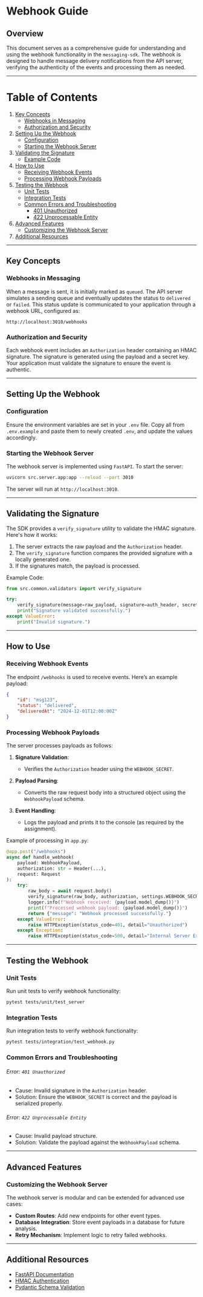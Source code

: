# Webhook Guide

## Overview

This document serves as a comprehensive guide for understanding and using the webhook functionality in the `messaging-sdk`. The webhook is designed to handle message delivery notifications from the API server, verifying the authenticity of the events and processing them as needed.

---

# Table of Contents

1. [Key Concepts](#key-concepts)
   - [Webhooks in Messaging](#webhooks-in-messaging)
   - [Authorization and Security](#authorization-and-security)
2. [Setting Up the Webhook](#setting-up-the-webhook)
   - [Configuration](#configuration)
   - [Starting the Webhook Server](#starting-the-webhook-server)
3. [Validating the Signature](#validating-the-signature)
   - [Example Code](#example-code)
4. [How to Use](#how-to-use)
   - [Receiving Webhook Events](#receiving-webhook-events)
   - [Processing Webhook Payloads](#processing-webhook-payloads)
5. [Testing the Webhook](#testing-the-webhook)
   - [Unit Tests](#unit-tests)
   - [Integration Tests](#integration-tests)
   - [Common Errors and Troubleshooting](#common-errors-and-troubleshooting)
     - [401 Unauthorized](#error-401-unauthorized)
     - [422 Unprocessable Entity](#error-422-unprocessable-entity)
6. [Advanced Features](#advanced-features)
   - [Customizing the Webhook Server](#customizing-the-webhook-server)
7. [Additional Resources](#additional-resources)

---

## Key Concepts

### Webhooks in Messaging
When a message is sent, it is initially marked as `queued`. The API server simulates a sending queue and eventually updates the status to `delivered` or `failed`. This status update is communicated to your application through a webhook URL, configured as:

```
http://localhost:3010/webhooks
```

### Authorization and Security
Each webhook event includes an `Authorization` header containing an HMAC signature. The signature is generated using the payload and a secret key. Your application must validate the signature to ensure the event is authentic.

---

## Setting Up the Webhook

### Configuration

Ensure the environment variables are set in your `.env` file. Copy all from `.env.example` and paste them to newly created `.env`, and update the values accordingly.

### Starting the Webhook Server

The webhook server is implemented using `FastAPI`. To start the server:

```bash
uvicorn src.server.app:app --reload --port 3010
```

The server will run at `http://localhost:3010`.

---

## Validating the Signature

The SDK provides a `verify_signature` utility to validate the HMAC signature. Here's how it works:

1. The server extracts the raw payload and the `Authorization` header.
2. The `verify_signature` function compares the provided signature with a locally generated one.
3. If the signatures match, the payload is processed.

Example Code:

```python
from src.common.validators import verify_signature

try:
    verify_signature(message=raw_payload, signature=auth_header, secret=WEBHOOK_SECRET)
    print("Signature validated successfully.")
except ValueError:
    print("Invalid signature.")
```

---

## How to Use

### Receiving Webhook Events

The endpoint `/webhooks` is used to receive events. Here’s an example payload:

```json
{
    "id": "msg123",
    "status": "delivered",
    "deliveredAt": "2024-12-01T12:00:00Z"
}
```

### Processing Webhook Payloads

The server processes payloads as follows:

1. **Signature Validation**:
   - Verifies the `Authorization` header using the `WEBHOOK_SECRET`.

2. **Payload Parsing**:
   - Converts the raw request body into a structured object using the `WebhookPayload` schema.

3. **Event Handling**:
   - Logs the payload and prints it to the console (as required by the assignment).

Example of processing in `app.py`:

```python
@app.post("/webhooks")
async def handle_webhook(
    payload: WebhookPayload,
    authorization: str = Header(...),
    request: Request
):
    try:
        raw_body = await request.body()
        verify_signature(raw_body, authorization, settings.WEBHOOK_SECRET)
        logger.info(f"Webhook received: {payload.model_dump()}")
        print(f"Processed webhook payload: {payload.model_dump()}")
        return {"message": "Webhook processed successfully."}
    except ValueError:
        raise HTTPException(status_code=401, detail="Unauthorized")
    except Exception:
        raise HTTPException(status_code=500, detail="Internal Server Error")
```

---

## Testing the Webhook

### Unit Tests

Run unit tests to verify webhook functionality:

```bash
pytest tests/unit/test_server
```

### Integration Tests

Run integration tests to verify webhook functionality:

```bash
pytest tests/integration/test_webhook.py
```

### Common Errors and Troubleshooting

###### Error: `401 Unauthorized`
- Cause: Invalid signature in the `Authorization` header.
- Solution: Ensure the `WEBHOOK_SECRET` is correct and the payload is serialized properly.

###### Error: `422 Unprocessable Entity`
- Cause: Invalid payload structure.
- Solution: Validate the payload against the `WebhookPayload` schema.

---

## Advanced Features

### Customizing the Webhook Server

The webhook server is modular and can be extended for advanced use cases:
- **Custom Routes**: Add new endpoints for other event types.
- **Database Integration**: Store event payloads in a database for future analysis.
- **Retry Mechanism**: Implement logic to retry failed webhooks.

---

## Additional Resources

- [FastAPI Documentation](https://fastapi.tiangolo.com/)
- [HMAC Authentication](https://en.wikipedia.org/wiki/HMAC)
- [Pydantic Schema Validation](https://docs.pydantic.dev/)

